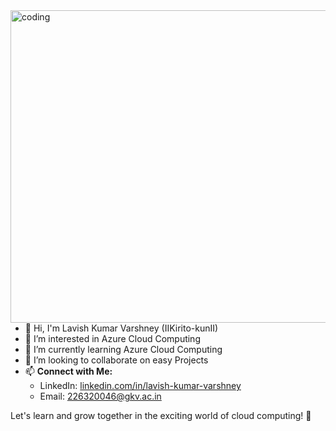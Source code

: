 <img align= "right" alt="coding" height="500" width="600" src ="https://media.licdn.com/dms/image/D4D22AQE6C6C48xUGvA/feedshare-shrink_800/0/1691894025424?e=1696464000&v=beta&t=k5n41euHBF4PIjLCkBwQ-RkcU-wsUTnRl8i5yD7utdE">

- 👋 Hi, I'm Lavish Kumar Varshney (IIKirito-kunII)
- 👀 I’m interested in Azure Cloud Computing
- 🌱 I’m currently learning Azure Cloud Computing
- 💞️ I’m looking to collaborate on easy Projects
- 📫 **Connect with Me:**
  - LinkedIn: [linkedin.com/in/lavish-kumar-varshney](https://www.linkedin.com/in/lavish-kumar-varshney)
  - Email: 226320046@gkv.ac.in

Let's learn and grow together in the exciting world of cloud computing! 🚀

<!---
IIKirito-kunII/IIKirito-kunII is a ✨ special ✨ repository because its `README.md` (this file) appears on your GitHub profile.
You can click the Preview link to take a look at your changes.
--->
